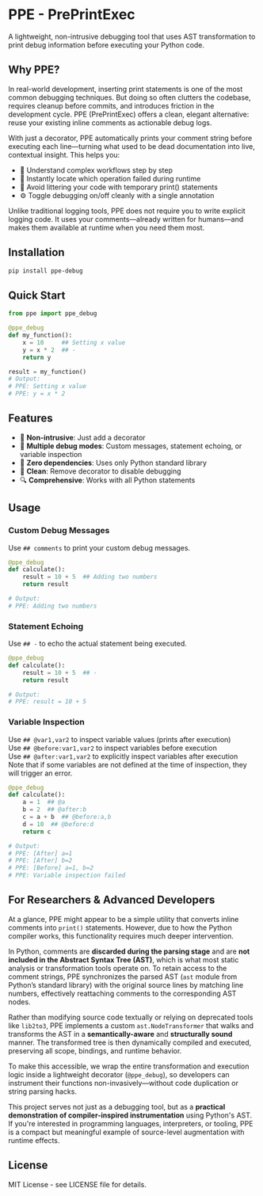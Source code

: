# PPE - PrePrintExec

A lightweight, non-intrusive debugging tool that uses AST transformation to print debug information before executing your Python code.

## Why PPE?
In real-world development, inserting print statements is one of the most common debugging techniques. But doing so often clutters the codebase, requires cleanup before commits, and introduces friction in the development cycle. PPE (PrePrintExec) offers a clean, elegant alternative: reuse your existing inline comments as actionable debug logs.

With just a decorator, PPE automatically prints your comment string before executing each line—turning what used to be dead documentation into live, contextual insight. This helps you:

- 🧠 Understand complex workflows step by step
- 🔎 Instantly locate which operation failed during runtime
- 🧼 Avoid littering your code with temporary print() statements
- ⚙️ Toggle debugging on/off cleanly with a single annotation

Unlike traditional logging tools, PPE does not require you to write explicit logging code. It uses your comments—already written for humans—and makes them available at runtime when you need them most.

## Installation

```bash
pip install ppe-debug
```

## Quick Start
```python
from ppe import ppe_debug

@ppe_debug
def my_function():
    x = 10     ## Setting x value
    y = x * 2  ## -
    return y

result = my_function()
# Output:
# PPE: Setting x value
# PPE: y = x * 2
```

## Features

- 🎯 **Non-intrusive**: Just add a decorator
- 🔧 **Multiple debug modes**: Custom messages, statement echoing, or variable inspection
- 🚀 **Zero dependencies**: Uses only Python standard library
- 🧹 **Clean**: Remove decorator to disable debugging
- 🔍 **Comprehensive**: Works with all Python statements

## Usage
### Custom Debug Messages
Use `## comments` to print your custom debug messages.
```python
@ppe_debug
def calculate():
    result = 10 + 5  ## Adding two numbers
    return result

# Output:
# PPE: Adding two numbers
```

### Statement Echoing
Use `## -` to echo the actual statement being executed.
```python
@ppe_debug
def calculate():
    result = 10 + 5  ## -
    return result

# Output:
# PPE: result = 10 + 5
```

### Variable Inspection
Use `## @var1,var2` to inspect variable values (prints after execution)  
Use `## @before:var1,var2` to inspect variables before execution   
Use `## @after:var1,var2` to explicitly inspect variables after execution  
Note that if some variables are not defined at the time of inspection, they will trigger an error.
```python
@ppe_debug
def calculate():
    a = 1  ## @a
    b = 2  ## @after:b
    c = a + b  ## @before:a,b
    d = 10  ## @before:d
    return c

# Output:
# PPE: [After] a=1
# PPE: [After] b=2
# PPE: [Before] a=1, b=2
# PPE: Variable inspection failed
```

## For Researchers & Advanced Developers
At a glance, PPE might appear to be a simple utility that converts inline comments into `print()` statements. However, due to how the Python compiler works, this functionality requires much deeper intervention.

In Python, comments are **discarded during the parsing stage** and are **not included in the Abstract Syntax Tree (AST)**, which is what most static analysis or transformation tools operate on. To retain access to the comment strings, PPE synchronizes the parsed AST (`ast` module from Python’s standard library) with the original source lines by matching line numbers, effectively reattaching comments to the corresponding AST nodes.

Rather than modifying source code textually or relying on deprecated tools like `lib2to3`, PPE implements a custom `ast.NodeTransformer` that walks and transforms the AST in a **semantically-aware** and **structurally sound** manner. The transformed tree is then dynamically compiled and executed, preserving all scope, bindings, and runtime behavior.

To make this accessible, we wrap the entire transformation and execution logic inside a lightweight decorator (`@ppe_debug`), so developers can instrument their functions non-invasively—without code duplication or string parsing hacks.

This project serves not just as a debugging tool, but as a **practical demonstration of compiler-inspired instrumentation** using Python's AST. If you're interested in programming languages, interpreters, or tooling, PPE is a compact but meaningful example of source-level augmentation with runtime effects.

## License
MIT License - see LICENSE file for details.